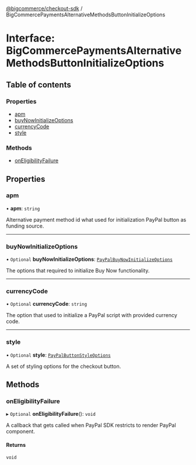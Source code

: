 [@bigcommerce/checkout-sdk](../README.md) / BigCommercePaymentsAlternativeMethodsButtonInitializeOptions

# Interface: BigCommercePaymentsAlternativeMethodsButtonInitializeOptions

## Table of contents

### Properties

- [apm](BigCommercePaymentsAlternativeMethodsButtonInitializeOptions.md#apm)
- [buyNowInitializeOptions](BigCommercePaymentsAlternativeMethodsButtonInitializeOptions.md#buynowinitializeoptions)
- [currencyCode](BigCommercePaymentsAlternativeMethodsButtonInitializeOptions.md#currencycode)
- [style](BigCommercePaymentsAlternativeMethodsButtonInitializeOptions.md#style)

### Methods

- [onEligibilityFailure](BigCommercePaymentsAlternativeMethodsButtonInitializeOptions.md#oneligibilityfailure)

## Properties

### apm

• **apm**: `string`

Alternative payment method id what used for initialization PayPal button as funding source.

___

### buyNowInitializeOptions

• `Optional` **buyNowInitializeOptions**: [`PayPalBuyNowInitializeOptions`](PayPalBuyNowInitializeOptions.md)

The options that required to initialize Buy Now functionality.

___

### currencyCode

• `Optional` **currencyCode**: `string`

The option that used to initialize a PayPal script with provided currency code.

___

### style

• `Optional` **style**: [`PayPalButtonStyleOptions`](PayPalButtonStyleOptions.md)

A set of styling options for the checkout button.

## Methods

### onEligibilityFailure

▸ `Optional` **onEligibilityFailure**(): `void`

 A callback that gets called when PayPal SDK restricts to render PayPal component.

#### Returns

`void`
